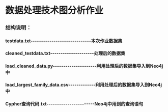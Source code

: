 # 数据处理技术图分析作业
### 结构说明：
#### testdata.txt-----------------------------本次作业数据集
#### cleaned_testdata.txt---------------------处理后的数据集
#### load_cleaned_data.py---------------------利用处理后的数据集导入到Neo4j中
#### load_largest_family_data.csv-------------利用处理后的数据集导入到Neo4j中
#### Cypher查询代码.txt-----------------------Neo4j中用到的查询语句
